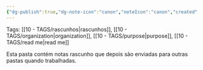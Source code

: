 ```yaml
---
{"dg-publish":true,"dg-note-icon":"canon","noteIcon":"canon","created":"2025-10-15T17:58:11.488+01:00","updated":"2025-10-23T12:47:06.931+01:00","tags":["rascunhos","organization","purpose","readme"],"permalink":"/03-rough-notes-fleeting-zettel/0-read-me-rough-notes/","dgPassFrontmatter":true}
---
```


Tags: [[10 - TAGS/rascunhos\|rascunhos]], [[10 - TAGS/organization\|organization]], [[10 - TAGS/purpose\|purpose]], [[10 - TAGS/read me\|read me]]

Esta pasta contém notas rascunho que depois são enviadas para outras pastas quando trabalhadas.
